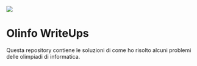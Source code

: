 <img src="https://i.ibb.co/QfdP6Y3/Olimpiade-italiane-informatica.png"></img>
# Olinfo WriteUps
Questa repository contiene le soluzioni di come ho risolto alcuni problemi delle olimpiadi di informatica.

